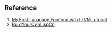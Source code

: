 ## Reference

1. [My First Language Frontend with LLVM Tutorial](https://llvm.org/docs/tutorial/MyFirstLanguageFrontend/index.html)
1. [BuildYourOwnLispCn](https://github.com/ksco/BuildYourOwnLispCn)
